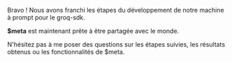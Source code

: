 Bravo ! Nous avons franchi les étapes du développement de notre machine à prompt pour le groq-sdk. 

**$meta** est maintenant prête à être partagée avec le monde.  

N'hésitez pas à me poser des questions sur les étapes suivies, les résultats obtenus ou les fonctionnalités de $meta. 


